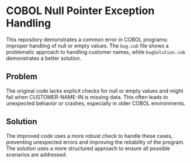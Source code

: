 # COBOL Null Pointer Exception Handling

This repository demonstrates a common error in COBOL programs: improper handling of null or empty values.  The `bug.cob` file shows a problematic approach to handling customer names, while `bugSolution.cob` demonstrates a better solution.

## Problem
The original code lacks explicit checks for null or empty values and might fail when CUSTOMER-NAME-IN is missing data. This often leads to unexpected behavior or crashes, especially in older COBOL environments.

## Solution
The improved code uses a more robust check to handle these cases, preventing unexpected errors and improving the reliability of the program.  The solution uses a more structured approach to ensure all possible scenarios are addressed.